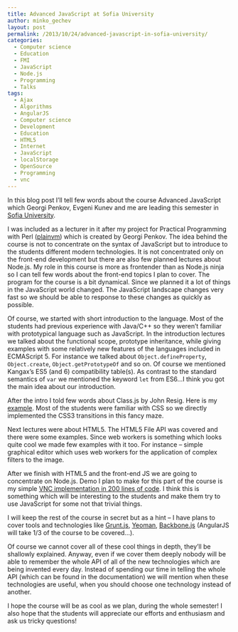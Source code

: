 ```yaml
---
title: Advanced JavaScript at Sofia University
author: minko_gechev
layout: post
permalink: /2013/10/24/advanced-javascript-in-sofia-university/
categories:
  - Computer science
  - Education
  - FMI
  - JavaScript
  - Node.js
  - Programming
  - Talks
tags:
  - Ajax
  - Algorithms
  - AngularJS
  - Computer science
  - Development
  - Education
  - HTML5
  - Internet
  - JavaScript
  - localStorage
  - OpenSource
  - Programming
  - vnc
---
```


In this blog post I&#8217;ll tell few words about the course Advanced JavaScript which Georgi Penkov, Evgeni Kunev and me are leading this semester in <a href="http://fmi.uni-sofia.bg/" target="_blank">Sofia University</a>.

I was included as a lecturer in it after my project for Practical Programming with Perl (<a href="http://plainvm.mgechev.com/" target="_blank">plainvm</a>) which is created by Georgi Penkov. The idea behind the course is not to concentrate on the syntax of JavaScript but to introduce to the students different modern technologies. It is not concentrated only on the front-end development but there are also few planned lectures about Node.js. My role in this course is more as frontender than as Node.js ninja so I can tell few words about the front-end topics I plan to cover. The program for the course is a bit dynamical. Since we planned it a lot of things in the JavaScript world changed. The JavaScript landscape changes very fast so we should be able to response to these changes as quickly as possible.

Of course, we started with short introduction to the language. Most of the students had previous experience with Java/C++ so they weren&#8217;t familiar with prototypical language such as JavaScript. In the introduction lectures we talked about the functional scope, prototype inheritance, while giving examples with some relatively new features of the languages included in ECMAScript 5. For instance we talked about `Object.defineProperty`, `Object.create`, `Object.getPrototypeOf` and so on. Of course we mentioned Kangax&#8217;s ES5 (and 6) compatibility table(s). As contrast to the standard semantics of `var` we mentioned the keyword `let` from ES6&#8230;I think you got the main idea about our introduction.

After the intro I told few words about Class.js by John Resig. Here is my <a href="http://jsfiddle.net/mgechev/mqDzx/4/" target="_blank">example</a>. Most of the students were familiar with CSS so we directly implemented the CSS3 transitions in this fancy maze.

Next lectures were about HTML5. The HTML5 File API was covered and there were some examples. Since web workers is something which looks quite cool we made few examples with it too. For instance &#8211; simple graphical editor which uses web workers for the application of complex filters to the image.

After we finish with HTML5 and the front-end JS we are going to concentrate on Node.js. Demo I plan to make for this part of the course is my simple <a href="https://github.com/mgechev/js-vnc-demo-project" target="_blank">VNC implementation in 200 lines of code</a>. I think this is something which will be interesting to the students and make them try to use JavaScript for some not that trivial things.

I will keep the rest of the course in secret but as a hint &#8211; I have plans to cover tools and technologies like <a href="http://gruntjs.com/" target="_blank">Grunt.js</a>, <a href="http://yeoman.io/" target="_blank">Yeoman</a>, <a href="http://backbonejs.org/" target="_blank">Backbone.js</a> (AngularJS will take 1/3 of the course to be covered&#8230;).

Of course we cannot cover all of these cool things in depth, they&#8217;ll be shallowly explained. Anyway, even if we cover them deeply nobody will be able to remember the whole API of all of the new technologies which are being invented every day. Instead of spending our time in telling the whole API (which can be found in the documentation) we will mention when these technologies are useful, when you should choose one technology instead of another.

I hope the course will be as cool as we plan, during the whole semester! I also hope that the students will appreciate our efforts and enthusiasm and ask us tricky questions!